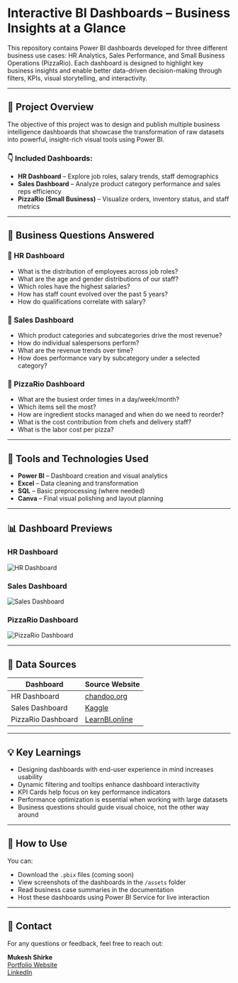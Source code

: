 # Interactive BI Dashboards – Business Insights at a Glance

This repository contains Power BI dashboards developed for three different business use cases: HR Analytics, Sales Performance, and Small Business Operations (PizzaRio). Each dashboard is designed to highlight key business insights and enable better data-driven decision-making through filters, KPIs, visual storytelling, and interactivity.

---

## 📌 Project Overview

The objective of this project was to design and publish multiple business intelligence dashboards that showcase the transformation of raw datasets into powerful, insight-rich visual tools using Power BI.

### 👇 Included Dashboards:

- **HR Dashboard** – Explore job roles, salary trends, staff demographics  
- **Sales Dashboard** – Analyze product category performance and sales reps efficiency  
- **PizzaRio (Small Business)** – Visualize orders, inventory status, and staff metrics

---

## 🧠 Business Questions Answered

### 🔹 HR Dashboard
- What is the distribution of employees across job roles?
- What are the age and gender distributions of our staff?
- Which roles have the highest salaries?
- How has staff count evolved over the past 5 years?
- How do qualifications correlate with salary?

### 🔹 Sales Dashboard
- Which product categories and subcategories drive the most revenue?
- How do individual salespersons perform?
- What are the revenue trends over time?
- How does performance vary by subcategory under a selected category?

### 🔹 PizzaRio Dashboard
- What are the busiest order times in a day/week/month?
- Which items sell the most?
- How are ingredient stocks managed and when do we need to reorder?
- What is the cost contribution from chefs and delivery staff?
- What is the labor cost per pizza?

---

## 🧪 Tools and Technologies Used

- **Power BI** – Dashboard creation and visual analytics  
- **Excel** – Data cleaning and transformation  
- **SQL** – Basic preprocessing (where needed)  
- **Canva** – Final visual polishing and layout planning

---

## 📊 Dashboard Previews

### HR Dashboard  
![HR Dashboard](link-to-hr-dashboard-screenshot)

### Sales Dashboard  
![Sales Dashboard](link-to-sales-dashboard-screenshot)

### PizzaRio Dashboard  
![PizzaRio Dashboard](link-to-pizzario-dashboard-screenshot)

---

## 📁 Data Sources

| Dashboard    | Source Website     |
|--------------|--------------------|
| HR Dashboard | [chandoo.org](https://chandoo.org/) |
| Sales Dashboard | [Kaggle](https://www.kaggle.com/) |
| PizzaRio Dashboard | [LearnBI.online](https://learnbi.online/) |

---

## 💡 Key Learnings

- Designing dashboards with end-user experience in mind increases usability
- Dynamic filtering and tooltips enhance dashboard interactivity
- KPI Cards help focus on key performance indicators
- Performance optimization is essential when working with large datasets
- Business questions should guide visual choice, not the other way around

---

## 📌 How to Use

You can:
- Download the `.pbix` files (coming soon)
- View screenshots of the dashboards in the `/assets` folder
- Read business case summaries in the documentation
- Host these dashboards using Power BI Service for live interaction

---

## 📧 Contact

For any questions or feedback, feel free to reach out:

**Mukesh Shirke**  
[Portfolio Website](https://mukeshshirke12.wixsite.com/mukeshfolio)  
[LinkedIn](https://www.linkedin.com/in/mukeshshirke12/)  
